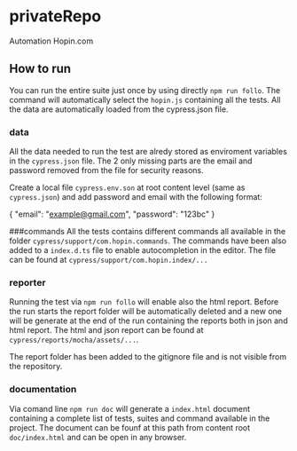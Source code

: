 # privateRepo

Automation Hopin.com

## How to run
You can run the entire suite just once by using directly `npm run follo`. The command will automatically select the `hopin.js` containing all the tests.
All the data are automatically loaded from the cypress.json file.

### data
All the data needed to run the test are alredy stored as enviroment variables in the `cypress.json` file. The 2 only missing parts are the email and password removed from the file for security reasons. 

Create a local file `cypress.env.son` at root content level (same as `cypress.json`) and add password and email with the following format:

{
  "email": "example@gmail.com",
  "password": "123bc"
}

###commands
All the tests contains different commands all available in the folder `cypress/support/com.hopin.commands`. The commands have been also added to a `index.d.ts` file to enable autocompletion in the editor. The file can be found at `cypress/support/com.hopin.index/...`


### reporter
Running the test via `npm run follo` will enable also the html report. Before the run starts the report folder will be automatically deleted and a new one will be generate at the end of the run containing the reports both in json and html report. The html and json report can be found at `cypress/reports/mocha/assets/...`. 

The report folder has been added to the gitignore file and is not visible from the repository. 

### documentation
Via comand line `npm run doc` will generate a `index.html` document containing a complete list of tests, suites and command available in the project. The document can be founf at this path from content root `doc/index.html` and can be open in any browser. 

